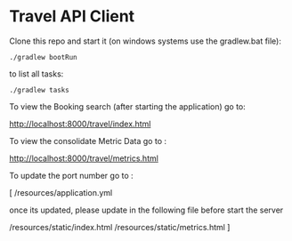 Travel API Client 
=================

Clone this repo and start it (on windows systems use the gradlew.bat file):

`./gradlew bootRun`

to list all tasks:

`./gradlew tasks`

To view the Booking search (after starting the application) go to:

[http://localhost:8000/travel/index.html](http://localhost:8000/travel/index.html)

To view the consolidate Metric Data go to :

[http://localhost:8000/travel/metrics.html](http://localhost:8000/travel/metrics.html)

To update the port number go to :

[ /resources/application.yml

once its updated, please update in the following file before start the server

/resources/static/index.html
/resources/static/metrics.html ]
